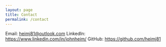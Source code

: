 ```yaml
---
layout: page
title: Contact
permalink: /contact
---
```


Email: heimj81@outlook.com
LinkedIn: https://www.linkedin.com/in/johnheim/
GitHub: https://github.com/heimj81

